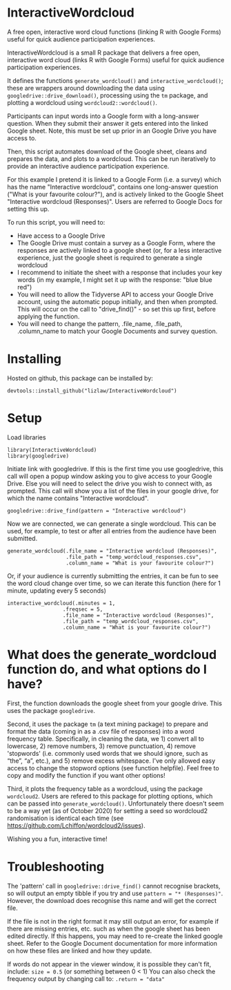 # InteractiveWordcloud
A free open, interactive word cloud functions (linking R with Google Forms) useful for quick audience participation experiences.

InteractiveWordcloud is a small R package that delivers a free open, interactive word cloud (links R with Google Forms) useful for quick audience participation experiences.

It defines the functions `generate_wordcloud()` and `interactive_wordcloud()`; these are wrappers around downloading the data using `googledrive::drive_download()`, processing using the `tm` package, and plotting a wordcloud using `wordcloud2::wordcloud()`.

Participants can input words into a Google form with a long-answer question. When they submit their answer it gets entered into the linked Google sheet. Note, this must be set up prior in an Google Drive you have access to.

Then, this script automates download of the Google sheet, cleans and prepares the data, and plots to a wordcloud. This can be run iteratively to provide an interactive audience participation experience.

For this example I pretend it is linked to a Google Form (i.e. a survey) which has the name "Interactive wordcloud", contains one long-answer question ("What is your favourite colour?"), and is actively linked to the Google Sheet "Interactive wordcloud (Responses)". Users are referred to Google Docs for setting this up.

To run this script, you will need to:

* Have access to a Google Drive
* The Google Drive must contain a survey as a Google Form, where the responses are actively linked to a google sheet (or, for a less interactive experience, just the google sheet is required to generate a single wordcloud
* I recommend to initiate the sheet with a response that includes your key words (in my example, I might set it up with the response: "blue blue red")
* You will need to allow the Tidyverse API to access your Google Drive account, using the automatic popup initially, and then when prompted. This will occur on the call to "drive_find()" - so set this up first, before applying the function.
* You will need to change the pattern, .file_name, .file_path, .column_name to match your Google Documents and survey question.

# Installing
Hosted on github, this package can be installed by:
```{r installing, echo = TRUE, eval = FALSE}
devtools::install_github("lizlaw/InteractiveWordcloud")
```

# Setup 
Load libraries
```{r setup, echo = TRUE, eval = FALSE}
library(InteractiveWordcloud)
library(googledrive)  
```

Initiate link with googledrive. 
If this is the first time you use googledrive, this call will open a popup window asking you to give access to your Google Drive. Else you will need to select the drive you wish to connect with, as prompted.
This call will show you a list of the files in your google drive, for which the name contains "Interactive wordcloud".
```{r setup link to googledrive, echo = TRUE, eval = FALSE}
googledrive::drive_find(pattern = "Interactive wordcloud")
```

Now we are connected, we can generate a single wordcloud. This can be used, for example, to test or after all entries from the audience have been submitted.
```{r generate wordcloud, echo = TRUE, eval = FALSE}
generate_wordcloud(.file_name = "Interactive wordcloud (Responses)",
                   .file_path = "temp_wordcloud_responses.csv",
                   .column_name = "What is your favourite colour?")
```

Or, if your audience is currently submitting the entries, it can be fun to see the word cloud change over time, so we can iterate this function (here for 1 minute, updating every 5 seconds)

```{r interactive_wordcloud, echo = TRUE, eval = FALSE}
interactive_wordcloud(.minutes = 1, 
                  .freqsec = 5, 
                  .file_name = "Interactive wordcloud (Responses)",
                  .file_path = "temp_wordcloud_responses.csv",
                  .column_name = "What is your favourite colour?")
```

# What does the generate_wordcloud function do, and what options do I have? 

First, the function downloads the google sheet from your google drive. This uses the package `googledrive`.

Second, it uses the package `tm` (a text mining package) to prepare and format the data (coming in as a .csv file of responses) into a word frequency table. Specifically, in cleaning the data, we 1) convert all to lowercase, 2) remove numbers, 3) remove punctuation, 4) remove 'stopwords' (i.e. commonly used words that we should ignore, such as “the”, “a”, etc.), and 5) remove excess whitespace. I've only allowed easy access to change the stopword options (see function helpfile). Feel free to copy and modify the function if you want other options! 

Third, it plots the frequency table as a wordcloud, using the package `wordcloud2`. Users are refered to this package for plotting options, which can be passed into `generate_wordcloud()`. Unfortunately there doesn't seem to be a way yet (as of October 2020) for setting a seed so wordcloud2 randomisation is identical each time (see https://github.com/Lchiffon/wordcloud2/issues). 

Wishing you a fun, interactive time! 

# Troubleshooting

The 'pattern' call in `googledrive::drive_find()` cannot recognise brackets, so will output an empty tibble if you try and use `pattern = "* (Responses)"`. However, the download does recognise this name and will get the correct file. 

If the file is not in the right format it may still output an error, for example if there are missing entries, etc. such as when the google sheet has been edited directly. If this happens, you may need to re-create the linked google sheet. Refer to the Google Document documentation for more information on how these files are linked and how they update.

If words do not appear in the viewer window, it is possible they can't fit, include: `size = 0.5` (or something between 0 < 1)
You can also check the frequency output by changing call to: `.return = "data"`
